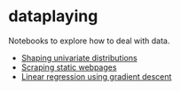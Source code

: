 # dataplaying

Notebooks to explore how to deal with data.

- [Shaping univariate distributions](2020/shaping_univariate_distributions.ipynb)
- [Scraping static webpages](2020/scrap_static_sites.ipynb)
- [Linear regression using gradient descent](2020/gradient_descend.ipynb)
